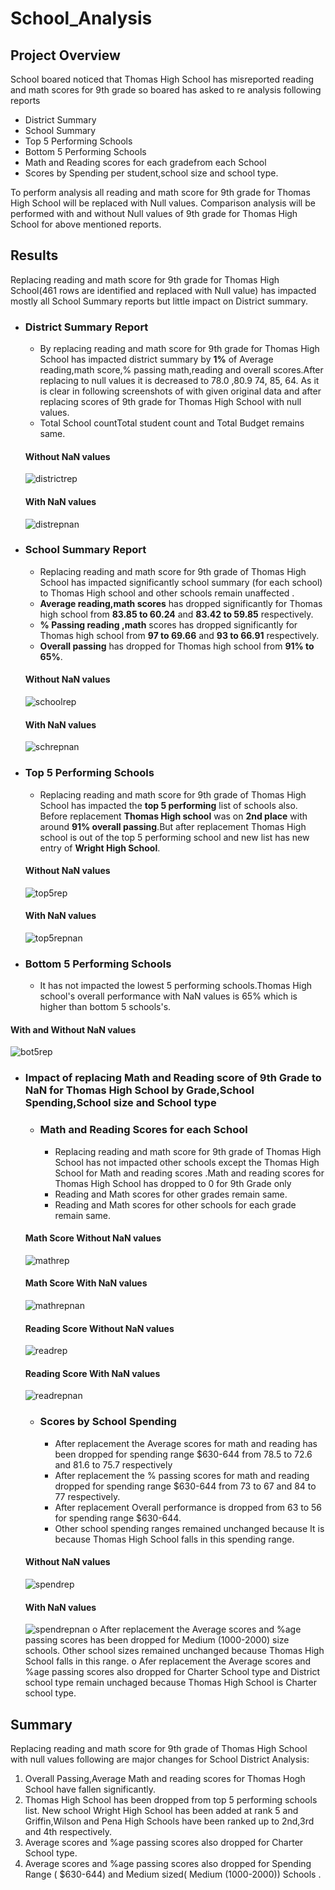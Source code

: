 # School_Analysis
## Project Overview
School boared noticed that Thomas High School has misreported reading and math scores for 9th grade so boared has asked to re analysis following reports 
- District Summary
- School Summary
- Top 5 Performing Schools
- Bottom 5 Performing Schools
- Math and Reading scores for each  gradefrom each School
- Scores by Spending per student,school size and school type.

To perform analysis all reading and math score for 9th grade for Thomas High School will be replaced with Null values.
Comparison analysis will be performed with and without Null values of 9th grade for Thomas High School for above mentioned reports.

## Results
Replacing reading and math score for 9th grade for Thomas High School(461 rows are identified and replaced with Null value) has impacted mostly all School Summary reports but little impact on District summary.
- ### District Summary Report
  - By replacing reading and math score for 9th grade for Thomas High School has impacted district summary by **1%** of Average reading,math score,% passing math,reading and overall scores.After replacing to null values it is decreased to 78.0 ,80.9 74, 85, 64. As it is clear in following screenshots of with given original data and after replacing scores of 9th grade for Thomas High School with null values.
  - Total School countTotal student count and Total Budget remains same.
  #### Without NaN values
  ![districtrep](https://github.com/ajinderbains/School_Analysis/blob/master/Screenshots/school_district_nonNaN.PNG)
  #### With NaN values
  ![distrepnan](https://github.com/ajinderbains/School_Analysis/blob/master/Screenshots/DistrictSummary_Nan.png)
- ### School Summary Report
  - Replacing reading and math score for 9th grade of Thomas High School has impacted significantly school summary (for each school) to Thomas High school and other schools remain unaffected .
  - **Average reading,math scores** has dropped significantly for Thomas high school from **83.85 to 60.24** and **83.42 to 59.85** respectively. 
  - **% Passing reading ,math** scores has dropped significantly for Thomas high school from **97 to 69.66** and **93 to 66.91** respectively. 
  - **Overall passing** has dropped for Thomas high school from **91% to 65%**.
  #### Without NaN values
  ![schoolrep](https://github.com/ajinderbains/School_Analysis/blob/master/Screenshots/School_summary_nonNaN.PNG)
  #### With NaN values
  ![schrepnan](https://github.com/ajinderbains/School_Analysis/blob/master/Screenshots/SchoolSummary_Nan.png)
- ### Top 5 Performing Schools

  - Replacing reading and math score for 9th grade of Thomas High School has impacted the **top 5 performing** list of schools also. Before replacement **Thomas High school** was on **2nd place** with around **91% overall passing**.But after replacement Thomas High school is out of the top 5 performing school and new list has new entry of **Wright High School**.
  #### Without NaN values
  ![top5rep](https://github.com/ajinderbains/School_Analysis/blob/master/Screenshots/top5_nonNaN.PNG)
  #### With NaN values
  ![top5repnan](https://github.com/ajinderbains/School_Analysis/blob/master/Screenshots/top5_Nan.png)
 - ### Bottom 5 Performing Schools
  
   - It has not impacted the lowest 5 performing schools.Thomas High school's overall performance with NaN values is 65% which is higher than bottom 5 schools's.
  #### With and Without NaN values
  ![bot5rep](https://github.com/ajinderbains/School_Analysis/blob/master/Screenshots/Bottom5_schools.PNG)
- ### Impact of replacing Math and Reading score of 9th Grade to NaN for Thomas High School by Grade,School Spending,School size and School type 
  - ### Math and Reading Scores for each School
    -	Replacing reading and math score for 9th grade of Thomas High School has not  impacted other schools except the Thomas High School for Math and reading scores .Math and reading scores for Thomas High School has dropped to 0 for 9th Grade only
    -  Reading and Math scores for other grades remain same.
    - Reading and Math scores for other schools for each grade remain same. 
  #### Math Score Without NaN values
  ![mathrep](https://github.com/ajinderbains/School_Analysis/blob/master/Screenshots/mathscore_nonNan.png)
  #### Math Score With NaN values
  ![mathrepnan](https://github.com/ajinderbains/School_Analysis/blob/master/Screenshots/mathscore_Nan.png)
  #### Reading Score Without NaN values
  ![readrep](https://github.com/ajinderbains/School_Analysis/blob/master/Screenshots/readingscore_nonNan.png)
  #### Reading Score With NaN values
  ![readrepnan](https://github.com/ajinderbains/School_Analysis/blob/master/Screenshots/readingscore_Nan.png)
  - ### Scores by School Spending
    - After replacement the Average scores for math and reading  has been dropped for spending range $630-644  from 78.5 to 72.6 and 81.6 to 75.7 respectively
    - After replacement the % passing scores for math and reading dropped for spending range $630-644  from 73 to 67 and 84 to 77 respectively.
    - After replacement Overall performance is dropped from 63 to 56 for spending range $630-644.
    - Other school spending ranges remained unchanged because It is because Thomas High School falls in this spending range.
   #### Without NaN values
   ![spendrep](https://github.com/ajinderbains/School_Analysis/blob/master/Screenshots/schoolspendinf_nonNan.png)
   #### With NaN values
   ![spendrepnan](https://github.com/ajinderbains/School_Analysis/blob/master/Screenshots/Schoolspending_Nan.png) 
o	After replacement the Average scores and %age passing scores has been dropped for Medium (1000-2000) size schools. Other school sizes remained unchanged because Thomas High School falls in this range.
o	Afer replacement the Average scores and %age passing scores also dropped for Charter School type and District school type remain unchaged because Thomas High School is Charter school type.
## Summary
Replacing reading and math score for 9th grade of Thomas High School with null values following are major changes for School District Analysis:
1.	Overall Passing,Average Math and reading scores for Thomas Hogh School have fallen significantly.
2.	Thomas High School has been dropped from top 5 performing schools list. New school Wright High School has been added at rank 5 and Griffin,Wilson and Pena High Schools have been ranked up to 2nd,3rd and 4th respectively.
3.	Average scores and %age passing scores also dropped for Charter School type.
4.	Average scores and %age passing scores also dropped for Spending Range ( $630-644) and Medium sized( Medium (1000-2000)) Schools .


